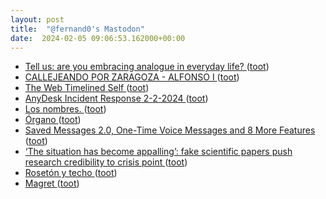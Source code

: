 ```yaml
---
layout: post
title:  "@fernand0's Mastodon"
date:  2024-02-05 09:06:53.162000+00:00
---
```

*  [Tell us: are you embracing analogue in everyday life? ](https://www.theguardian.com/media/2024/jan/17/tell-us-are-you-embracing-analogue-in-everyday-lif) ([toot](https://mastodon.social/@fernand0/111878079326518228))
*  [CALLEJEANDO POR ZARAGOZA - ALFONSO I ](https://sites.google.com/view/callejeandoporzaragoza/callejero/alfonso-i?authuser=) ([toot](https://mastodon.social/@fernand0/111876600438241919))
*  [The Web Timelined Self ](https://cogdogblog.com/2024/01/the-web-timelined-self/comment-page-1) ([toot](https://mastodon.social/@fernand0/111876529799731829))
*  [AnyDesk Incident Response 2-2-2024  ](https://anydesk.com/en/public-statement) ([toot](https://mastodon.social/@fernand0/111874586069096707))
*  [Los nombres. ](https://avecesunafoto.wordpress.com/2024/02/04/los-nombres) ([toot](https://mastodon.social/@fernand0/111874309871324921))
*  [Órgano ](https://www.flickr.com/photos/fernand0/53502633191) ([toot](https://mastodon.social/@fernand0/111874287248963478))
*  [Saved Messages 2.0, One-Time Voice Messages and 8 More Features ](https://telegram.org/blog/new-saved-messages-and-9-mor) ([toot](https://mastodon.social/@fernand0/111872589143380592))
*  [‘The situation has become appalling’: fake scientific papers push research credibility to crisis point ](https://www.theguardian.com/science/2024/feb/03/the-situation-has-become-appalling-fake-scientific-papers-push-research-credibility-to-crisis-poin) ([toot](https://mastodon.social/@fernand0/111870773725671460))
*  [Rosetón y techo  ](https://www.flickr.com/photos/fernand0/53502938139/) ([toot](https://mastodon.social/@fernand0/111868783122414914))
*  [Magret ](https://avecesunafoto.wordpress.com/2024/02/03/margret) ([toot](https://mastodon.social/@fernand0/111868772901130825))
